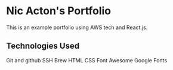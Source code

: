 # Nic Acton's Portfolio

This is an example portfolio using AWS tech and React.js.

## Technologies Used

Git and github
SSH
Brew
HTML
CSS
Font Awesome
Google Fonts
